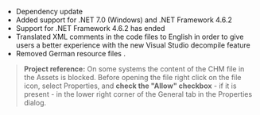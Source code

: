 - Dependency update
- Added support for .NET 7.0 (Windows) and .NET Framework 4.6.2
- Support for .NET Framework 4.6.2 has ended
- Translated XML comments in the code files to English in order to give users a better experience with the new Visual Studio decompile feature
- Removed German resource files
.
>**Project reference:** On some systems the content of the CHM file in the Assets is blocked. Before opening the file right click on the file icon, select Properties, and **check the "Allow" checkbox** - if it is present - in the lower right corner of the General tab in the Properties dialog.